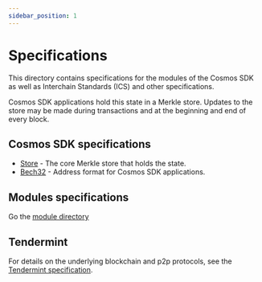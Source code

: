 ```yaml
---
sidebar_position: 1
---
```


# Specifications

This directory contains specifications for the modules of the Cosmos SDK as well as Interchain Standards (ICS) and other specifications.

Cosmos SDK applications hold this state in a Merkle store. Updates to
the store may be made during transactions and at the beginning and end of every
block.

## Cosmos SDK specifications

* [Store](./store) - The core Merkle store that holds the state.
* [Bech32](./addresses/bech32.md) - Address format for Cosmos SDK applications.

## Modules specifications

Go the [module directory](https://github.com/verzth/cosmos-sdk/blob/main/x/README.md)

## Tendermint

For details on the underlying blockchain and p2p protocols, see
the [Tendermint specification](https://github.com/tendermint/spec/tree/master/spec).
